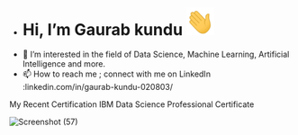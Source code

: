 - # Hi, I’m Gaurab kundu  <img src="https://raw.githubusercontent.com/ABSphreak/ABSphreak/master/gifs/Hi.gif" width="50px"> 
- 👀 I’m interested in the field of Data Science, Machine Learning, Artificial Intelligence and more.
- 📫 How to reach me ; connect with me on LinkedIn :linkedin.com/in/gaurab-kundu-020803/

My Recent Certification IBM Data Science Professional Certificate

![Screenshot (57)](https://user-images.githubusercontent.com/86102231/138230135-0e6d0c05-a43e-4829-929f-79cfea84ac0b.png)
<!---
GaurabKundu1/GaurabKundu1 is a ✨ special ✨ repository because its `README.md` (this file) appears on your GitHub profile.
You can click the Preview link to take a look at your changes.
--->
